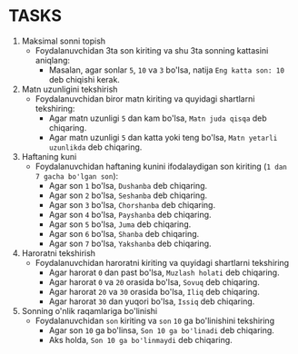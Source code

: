 # TASKS

1. Maksimal sonni topish
    - Foydalanuvchidan 3ta son kiriting va shu 3ta sonning kattasini aniqlang:
        - Masalan, agar sonlar `5`, `10` va `3` bo'lsa, natija `Eng katta son: 10` deb chiqishi kerak.
2. Matn uzunligini tekshirish
    - Foydalanuvchidan biror matn kiriting va quyidagi shartlarni tekshiring:
        - Agar matn uzunligi `5` dan kam bo'lsa, `Matn juda qisqa` deb chiqaring.
        - Agar matn uzunligi `5` dan katta yoki teng bo'lsa, `Matn yetarli uzunlikda` deb chiqaring.
3. Haftaning kuni
    - Foydalanuvchidan haftaning kunini ifodalaydigan son kiriting (`1 dan 7 gacha bo'lgan son`):
        - Agar son `1` bo'lsa, `Dushanba` deb chiqaring.
        - Agar son `2` bo'lsa, `Seshanba` deb chiqaring.
        - Agar son `3` bo'lsa, `Chorshanba` deb chiqaring.
        - Agar son `4` bo'lsa, `Payshanba` deb chiqaring.
        - Agar son `5` bo'lsa, `Juma` deb chiqaring.
        - Agar son `6` bo'lsa, `Shanba` deb chiqaring.
        - Agar son `7` bo'lsa, `Yakshanba` deb chiqaring.
4. Haroratni tekshirish
    - Foydalanuvchidan haroratni kiriting va quyidagi shartlarni tekshiring
        - Agar harorat `0` dan past bo'lsa, `Muzlash holati` deb chiqaring.
        - Agar harorat `0` va `20` orasida bo'lsa, `Sovuq` deb chiqaring.
        - Agar harorat `20` va `30` orasida bo'lsa, `Iliq` deb chiqaring.
        - Agar harorat `30` dan yuqori bo'lsa, `Issiq` deb chiqaring.
5. Sonning o'nlik raqamlariga bo'linishi
    - Foydalanuvchidan `son` kiriting va `son` `10` ga bo'linishini tekshiring
        - Agar son `10` ga bo'linsa, `Son 10 ga bo'linadi` deb chiqaring.
        - Aks holda, `Son 10 ga bo'linmaydi` deb chiqaring.